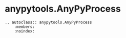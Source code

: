 # anypytools.AnyPyProcess

```{eval-rst}
.. autoclass:: anypytools.AnyPyProcess
    :members:
    :noindex:





```
